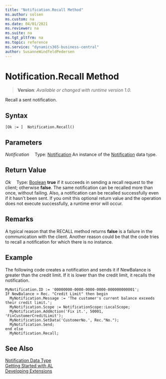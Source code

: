 ```yaml
---
title: "Notification.Recall Method"
ms.author: solsen
ms.custom: na
ms.date: 04/01/2021
ms.reviewer: na
ms.suite: na
ms.tgt_pltfrm: na
ms.topic: reference
ms.service: "dynamics365-business-central"
author: SusanneWindfeldPedersen
---
```

[//]: # (START>DO_NOT_EDIT)
[//]: # (IMPORTANT:Do not edit any of the content between here and the END>DO_NOT_EDIT.)
[//]: # (Any modifications should be made in the .xml files in the ModernDev repo.)
# Notification.Recall Method
> **Version**: _Available or changed with runtime version 1.0._

Recall a sent notification.


## Syntax
```
[Ok := ]  Notification.Recall()
```

## Parameters
*Notification*
&emsp;Type: [Notification](notification-data-type.md)
An instance of the [Notification](notification-data-type.md) data type.

## Return Value
*Ok*
&emsp;Type: [Boolean](../boolean/boolean-data-type.md)
**true** if it succeeds in sending a recall request to the client; otherwise **false**. The same notification can be recalled more than once, without failing. Also, a notification can be recalled successfully even if it hasn't been sent.  If you omit this optional return value and the operation does not execute successfully, a runtime error will occur.  


[//]: # (IMPORTANT: END>DO_NOT_EDIT)

<!--
If you omit this optional return value and if the notification cannot be recalled, then a run-time error occurs that states that the notification cannot be recalled. If you include a return value, then it is assumed that you will handle any errors and no run-time error occurs, even if the notification is not recalled.-->

## Remarks

A typical reason that the RECALL method returns **false** is a failure in the communication with the client. Another reason could be that the code tries to recall a notification for which there is no instance.

## Example

The following code creates a notification and sends it if NewBalance is greater than the credit limit. If it is lower than the credit limit, it recalls the notification.

```al
MyNotification.ID := '00000000-0000-0000-0000-000000000001';
IF NewBalance > Rec. "Credit Limit" then begin
  MyNotification.Message := 'The customer's current balance exceeds their credit limit.';
  MyNotification.Scope := NotificationScope::LocalScope;
  MyNotification.AddAction('Fix it.', 50001, 'FixCustomerCreditLimit');
  MyNotification.SetData('CustomerNo.', Rec."No.");
  MyNotification.Send;
end else
  MyNotification.Recall;
```

## See Also
[Notification Data Type](notification-data-type.md)  
[Getting Started with AL](../../devenv-get-started.md)  
[Developing Extensions](../../devenv-dev-overview.md)